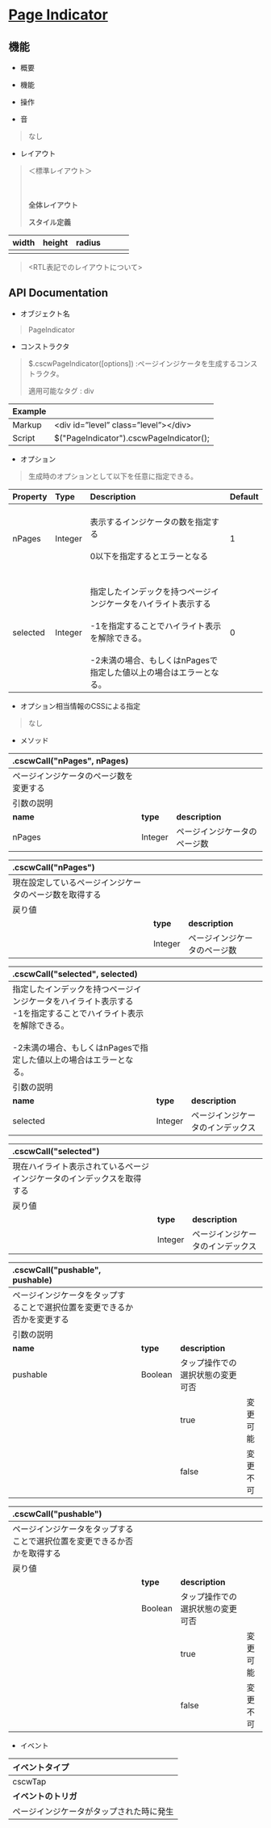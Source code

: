 [Page Indicator](../abstractwidgetcontents)
======

機能
---------------

-   概要

>

-   機能

>

-   操作

>

-   音

> なし

-   レイアウト

> ＜<span class="underline">標準レイアウト</span>＞
>
> 　
>
> **全体レイアウト**
>
> **スタイル定義**

| width | height | radius |  |  |  |
|:----- |:------ |:------ |:------ |:------ |:------ |
|  |  |  |  |  |  |

>
> &lt;RTL表記でのレイアウトについて&gt;
>

API Documentation
---------------

-   オブジェクト名

> PageIndicator

-   コンストラクタ

> $.cscwPageIndicator(\[options\])
> :ページインジケータを生成するコンストラクタ。
>
> 適用可能なタグ : div

| Example |     |
|:------- |:--- |
| Markup | &lt;div id=”level” class=”level”&gt;&lt;/div&gt; |
| Script | $("PageIndicator").cscwPageIndicator(); |

-   オプション

> 生成時のオプションとして以下を任意に指定できる。

| Property | Type | Description | Default |
|:-------- |:---- |:----------- |:------- |
| nPages | Integer | <br>表示するインジケータの数を指定する<br><br>0以下を指定するとエラーとなる<br><br> | 1 |
| selected | Integer | <br>指定したインデックを持つページインジケータをハイライト表示する<br><br>-1を指定することでハイライト表示を解除できる。<br><br>-2未満の場合、もしくはnPagesで指定した値以上の場合はエラーとなる。 | 0 |

-   オプション相当情報のCSSによる指定
>なし

-   メソッド

| .cscwCall("nPages", nPages) |     |     |
|:----------------------------- |:--- |:--- |
| ページインジケータのページ数を変更する |  |  |
| 引数の説明 |  |  |
| **name** | **type** | **description** |
| nPages | Integer | ページインジケータのページ数 |

| .cscwCall("nPages") |     |     |
|:-------------------- |:--- |:--- |
| 現在設定しているページインジケータのページ数を取得する |  |  |
| 戻り値 |  |  |
|  | **type** | **description** |
|  | Integer | ページインジケータのページ数 |

| .cscwCall("selected", selected) |     |     |
|:------------------------- |:--- |:--- |
| 指定したインデックを持つページインジケータをハイライト表示する<br>-1を指定することでハイライト表示を解除できる。<br><br>-2未満の場合、もしくはnPagesで指定した値以上の場合はエラーとなる。 |  |  |
| 引数の説明 |  |  |
| **name** | **type** | **description** |
| selected | Integer | ページインジケータのインデックス |

| .cscwCall("selected") |     |     |
|:------------------ |:--- |:--- |
| 現在ハイライト表示されているページインジケータのインデックスを取得する |  |  |
| 戻り値 |  |  |
|  | **type** | **description** |
|  | Integer | ページインジケータのインデックス |

| .cscwCall("pushable", pushable) |     |     |     |
|:------------------------- |:--- |:---|:---|
| ページインジケータをタップすることで選択位置を変更できるか否かを変更する |  |  |
| 引数の説明 |  |  |
| **name** | **type** | **description** |
| pushable | Boolean | タップ操作での選択状態の変更可否 |
|  |  | true | 変更可能 |
|  |  | false | 変更不可 |

| .cscwCall("pushable") |     |     |     |
|:------------------ |:--- |:---|:---|
| ページインジケータをタップすることで選択位置を変更できるか否かを取得する |  |  |
| 戻り値 |  |  |
|  | **type** | **description** |
|  | Boolean | タップ操作での選択状態の変更可否 |
|  |  | true | 変更可能 |
|  |  | false | 変更不可 |

-   イベント

| イベントタイプ |
|:------------- |
| cscwTap |
| **イベントのトリガ** |
| ページインジケータがタップされた時に発生 |